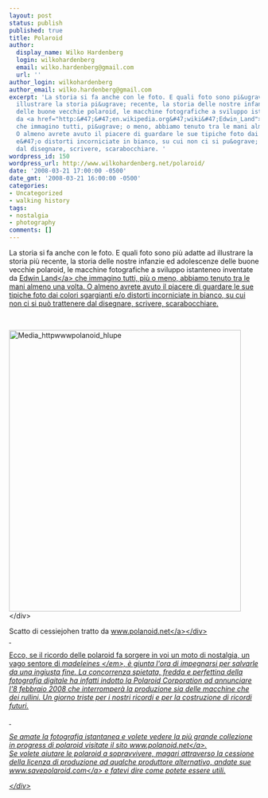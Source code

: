 ```yaml
---
layout: post
status: publish
published: true
title: Polaroid
author:
  display_name: Wilko Hardenberg
  login: wilkohardenberg
  email: wilko.hardenberg@gmail.com
  url: ''
author_login: wilkohardenberg
author_email: wilko.hardenberg@gmail.com
excerpt: 'La storia si fa anche con le foto. E quali foto sono pi&ugrave; adatte ad
  illustrare la storia pi&ugrave; recente, la storia delle nostre infanzie ed adolescenze
  delle buone vecchie polaroid, le macchine fotografiche a sviluppo istanteneo inventate
  da <a href="http:&#47;&#47;en.wikipedia.org&#47;wiki&#47;Edwin_Land">Edwin Land<&#47;a>
  che immagino tutti, pi&ugrave; o meno, abbiamo tenuto tra le mani almeno una volta.
  O almeno avrete avuto il piacere di guardare le sue tipiche foto dai colori sgargianti
  e&#47;o distorti incorniciate in bianco, su cui non ci si pu&ograve; trattenere
  dal disegnare, scrivere, scarabocchiare. '
wordpress_id: 150
wordpress_url: http://www.wilkohardenberg.net/polaroid/
date: '2008-03-21 17:00:00 -0500'
date_gmt: '2008-03-21 16:00:00 -0500'
categories:
- Uncategorized
- walking history
tags:
- nostalgia
- photography
comments: []
---
```

<p>La storia si fa anche con le foto. E quali foto sono pi&ugrave; adatte ad illustrare la storia pi&ugrave; recente, la storia delle nostre infanzie ed adolescenze delle buone vecchie polaroid, le macchine fotografiche a sviluppo istanteneo inventate da <a href="http:&#47;&#47;en.wikipedia.org&#47;wiki&#47;Edwin_Land">Edwin Land<&#47;a> che immagino tutti, pi&ugrave; o meno, abbiamo tenuto tra le mani almeno una volta. O almeno avrete avuto il piacere di guardare le sue tipiche foto dai colori sgargianti e&#47;o distorti incorniciate in bianco, su cui non ci si pu&ograve; trattenere dal disegnare, scrivere, scarabocchiare. <a id="more"></a><a id="more-150"></a></p>
<p>&nbsp;</p>
<div class="p_embed p_image_embed"><img src="http:&#47;&#47;www.wilkohardenberg.net&#47;wp-content&#47;uploads&#47;2008&#47;03&#47;media_httpwwwpolanoid_Hlupe.jpg.scaled500-246x300.jpg" alt="Media_httpwwwpolanoid_hlupe" width="466" height="566" &#47;><&#47;div></p>
<div class="p_embed p_image_embed">Scatto di cessiejohen tratto da <a href="http:&#47;&#47;www.polanoid.net">www.polanoid.net<&#47;a><&#47;div><br />
&nbsp;</p>
<p>Ecco, se il ricordo delle polaroid fa sorgere in voi un moto di nostalgia, un vago sentore di <em>madeleines <&#47;em>, &egrave; giunta l'ora di impegnarsi per salvarle da una ingiusta fine. La concorrenza spietata, fredda e perfettina della fotografia digitale ha infatti indotto la Polaroid Corporation ad annunciare l'8 febbraio 2008 che interromper&agrave; la produzione sia delle macchine che dei rullini. Un giorno triste per i nostri ricordi e per la costruzione di ricordi futuri.</p>
<p>&nbsp;</p>
<p>Se amate la fotografia istantanea e volete vedere la pi&ugrave; grande collezione in progress di polaroid visitate il sito <a href="http:&#47;&#47;www.polanoid.net&#47;">www.polanoid.net<&#47;a>.<br />
Se volete aiutare le polaroid a sopravvivere, magari attraverso la cessione della licenza di produzione ad qualche produttore alternativo, andate sue <a href="http:&#47;&#47;www.savepolaroid.com&#47;">www.savepolaroid.com<&#47;a> e fatevi dire come potete essere utili.</p>
<div class="blogger-post-footer"><&#47;div></p>
